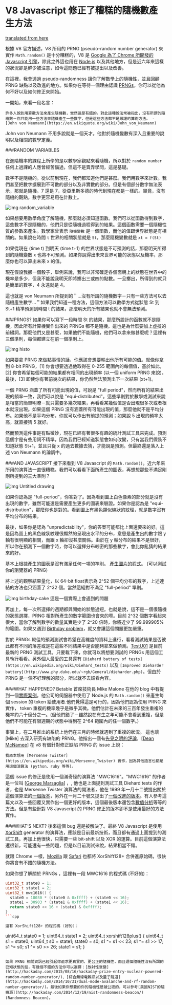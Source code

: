 # V8 Javascript 修正了糟糕的隨機數產生方法
[translated from here](http://hackaday.com/2015/12/28/v8-javascript-fixes-horrible-random-number-generator/)

根據 V8 官方描述，V8 所用的 PRNG (pseudo-random number generator) 來實作 `Math.random()` 是十分糟糕的，V8 是 [Google 為了 Chrome 所開發的 Javascript 引擎](https://github.com/v8/v8)，除此之外這也用在 [Node.js](https://nodejs.org/en/) 以及其他地方，但是近六年來這樣的狀況卻是鮮少被注意，如今這問題已經有被提出以及改善。

在這裡，我會透過 pseudo-randomness 讓你了解數學上的隨機性，並且回顧 PRNG 缺點以及改進的地方。如果你在等待一個理由認識 [PRNGs](https://en.wikipedia.org/wiki/Pseudorandom_number_generator)，你可以從他為何不好以及如何修正來開始。

一開始，來看一段名言：

	許多人說到用算數方法來產生隨機數，當然這是有錯的。對此這種說法常被指出，沒有所謂的隨機數－你只能用一些方法來隨機產生一些數字，但是這些方法都不是嚴謹的算術方法。 - [John von Neumann](https://en.wikiquote.org/wiki/John_von_Neumann)

John von Neumann 不用多說就是一個天才。他對於隨機變數有深入且重要的說明以及相關的數學定義。


###RANDOM VARIABLES

在進階機率的課程上所學的是以數學家觀點來看隨機，所以對於 `random number` 任何上過課的人應曾經苦惱過，但這不是賣弄學問，這是基礎。

數字不是隨機的。從以前到現在，我們都知道他們是甚麼。我們用數字來計數。我們甚至把數字擴展到不可數的部分以及非實數的部分。但是有個部分數字無法表示，那就是隨機。7 還是 7，從亞里斯多德的時代到現在都是一樣的。畢竟，沒有隨機的觀點，數字更容易用在計數上。

![img random_variable](random_variable.png)

如果想要用數學角度了解隨機，那麼就必須知道函數。我們可以從函數得到數字，這些數字不是隨機的，他們只是從隨機過程得到的結果。這個函數需要一個隨機性質的參數來產生。數學家曾表示 `隨機變數` 是一個函數，而他的值跟世界狀態是有相關的。如果說在時間 `t` 世界的相關狀態就是 `St`，那麼隨機變數就是 `xt = f(St)`

如果從現在 (time t) 到明天 (time t+1) 的世界狀態是不可預測的話，那麼明天所得到的隨機變數 x 也將不可預測。如果你說得出未來世界可能的狀態以及機率，那麼你也可以算出未來 x 的值。

現在假設我擲一個骰子，舉例來說，我可以非常確定各個面朝上的狀態在世界中的機率是多少，但我不能說我明天即將擲出三或四的點數。一旦擲出，所得到的就只是簡單的數字，4 永遠就是 4。

這也就是 von Neumann 所提到的＂...沒有所謂的隨機數字－只有一些方法可以去隨機產生數字...＂如果我們知道一種方法，這個方法可以數學方式從狀態 St 到 St+1 精準預測到時間 t 的結果，那麼明天的所有結果也就不會無法預測。

###PRNGS?
如果你可以寫下一段時間 St 的結果，那麼所設計的函數就不是隨機，因此所有計算機實作出來的 PRNGs 都不是隨機。這也是為什麼要加上虛擬的前綴詞。那麼他們又是甚麼，如果他們不能隨機，他們可以拿來做甚麼呢？這裡有三個準則，每個都建立在前一個準則上。

![img histo](histo.png)

如果要拿 PRNG 來做點事情的話，你應該會想要輸出他所有可能的值。就像你拿到 8-bit PRNG，[1] 你會想要透過他取得在 0-255 範圍內的每個值，基於如此，[2] 你會希望每個可能的結果都有相同的出現頻率 (以一個 uniform PRNG 來說)，最後，[3] 即使你有著前幾次的結果，你仍然無法預測出下一次結果 (xt+1)。

一個 PRNG 涵蓋了所有可能出現的值，可說是 "full period"，然而所有的結果出現的頻率一致，我們可以說是 "equi-distributed"。這些準則對於數學或測試來說是相當的簡單明瞭－就只需要多幾次結果，再看看某幾個值是否出現很多次或者根本就沒出現。如果這個 PRNG 沒有涵蓋所有可能出現的值，那麼他就不是平均分布。如果他不是平均分布，你就可以作出有前提的預測；如果說 5 出現的頻率太高，就直接猜 5 就好。

然而預測這件事是有點微妙，現在已經有著很多有趣的統計測試工具來完成。預測這個字是有些用詞不精準，因為我們已經知道狀態會如何改變，只有當我們假裝不知道狀態 St+1，並且只從 x 的過去數據去猜，才能說是預測。但最終還是落入上述 von Neumann 的論調中。

###AND JAVASCRIPT
接下來看到 V8 Javascript 的 `Math.random()`。近六年來所用的演算法一直很糟糕。我們可以看看下面所產生的圖表，再想想那些不滿足剛剛所提到的三大準則？

![img Untitled drawing](untitled-drawing.png)

如果你認為是 "full-period"，你答對了。因為看到圖上白色像素的部分就是沒有出現的數字，雖然可能還是需要產生更多的圖表來驗證。如果你是認為是 "equi-distribution"，那麼你也是對的。看到圖上有黑色類似線狀的紋理，就是數字沒有平均分布的結果。

最後，如果你是認為 "unpredictability"，你的答案可能都比上面還要來的好。這是因為圖上的黑色線狀紋理很顯然的呈現出水平的分布，意思是產生出的數字跟 y 軸有很明顯的相關，而跟 x 軸卻沒甚麼關係。由於在 y 軸分布的結果不是很好，所以你在預測下一個數字時，你可以選擇分布較密的那些數字，會比你亂猜的結果來的好。

基本上根據產生的圖表是沒有滿足任何一項的準則。
[產生圖片的程式](http://bl.ocks.org/mmalone/bf59aa2e44c44dde78ac)。 (可以測試你的瀏覽器的 PRNG)

將上述的觀察結果量化，以 64-bit float表示為 2^52 個平均分布的數字，上述連結的方法也只涵蓋了 2^32 個。當然這絕對不滿足 "full-period" 準則。


![img birthday-cake](birthday-cake.jpg)
這是一個實際上會遇到的問題

再加上，每一次所選擇的週期都與開始的狀態過短。也就是說，這不是一個很隨機的狀態選擇，PRNG 相對所產生的數字範圍也會來的窄。目前 2^32 個數字看起來很大，當你了解到數字的數量其實是少了 2^20 倍時，你將近少了 99.999905% 的範圍。如果又遇到 [Birthday problem](https://en.wikipedia.org/wiki/Birthday_problem)，就又會讓這個問題更加嚴重。

對於 PRNGs 較佳的預測測試會希望在高維度的資料上進行，看看測試結果是否彼此都有不同的落差或是在這些不同結果中是否能夠拿來做預測。[TestU01](http://simul.iro.umontreal.ca/testu01/tu01.html) 是目前最新的 PRNG 測試工具，只要載下來，你就可以將想要測試的 PRNGs 用這個工具執行看看。另外個人最愛的工具還有 `[Diehard battery of tests](https://en.wikipedia.org/wiki/Diehard_tests)` 以及 `[Improved Dieharder battery](http://www.phy.duke.edu/~rgb/General/dieharder.php)`。但由於 PRNG 是一個不好理解的部分，所以就不去細看內容。

###WHAT HAPPENED?
Betable 首席技術長 Mike Malone 在他的 blog 中有提到一個[實際案例](https://medium.com/@betable/tifu-by-using-math-random-f1c308c4fd9d)。他公司的伺服器中使用了 Node.js 的 `Math.random()` 來產生每個 session 的 token 給使用者.他們覺得這是可行的，因為他們認為使用 PRNG 來實作， token 重複的機率幾乎是微乎其微。他們估計在未來的三百年發生重複的機率約六十億分之一。(但他們錯了－雖然說在有生之年可能不會看到重複，但是他們不可能在有限週期的狀態中得到在 2^64 範圍內的任一個數字。)

事實上，在二月推出的系統上他們在三月的時候就遇到了重複的狀況。
這也讓 [Mike] 去深入研究有缺陷的 PRNG。他指出一個有[先見之明的評論](https://codereview.chromium.org/126113)，[[Dean McNamee](https://codereview.chromium.org/126113)] 在 v8 有個針對修正缺陷 PRNG 的 issue 上說：

	我原本想用 [Mersenne Twister](https://en.wikipedia.org/wiki/Mersenne_Twister) 實作，因為其他語言也都是用這個演算法 (python、ruby 等等)。

這個 issue 的修正是使用一個滿奇怪的演算法 "MWC1616"。"MWC1616" 的作者是一位叫 [[George Marsaglia](https://en.wikipedia.org/wiki/George_Marsaglia)] ，, 他也是上面提到測試工具 Diehard tests 的作者，也是 Mersenne Twister 演算法的開法者，他在 1999 年一月十二號提出關於這個演算法的[一個版本](https://groups.google.com/forum/#!msg/sci.stat.math/5yb0jwf1stw/ApaXM3IRy-0J)，另外在一月二十號又提出了[一個改進的版本](https://groups.google.com/forum/#!msg/sci.math.num-analysis/yoaCpGWKEk0/UXCxgufdTesJ)。有人參考這篇文以及一些回覆又實作出一個更好的版本，這個最後版本還包含[數值分析](https://en.wikipedia.org/wiki/Numerical_Recipes)等等的方法。但是有些針對 V8 Javascript 的 PRNG 修正的版本卻不是使用最好的方法實作。

###WHAT’S NEXT?
後來這個 bug 還是被解決了。最終 V8 Javascript 是使用 [XorShift](https://en.wikipedia.org/wiki/Xorshift) generator 的演算法，應該是目前最新技術，而且都有通過上面提到的測試工具。再加上他很快，只需要一些 bit-shift 以及 XOR 的運算。目前這個演算法還很新，可能還有一些問題，但是以目前測試來說，結果相當不錯。

就跟 Chrome 一樣，[Mozilla](https://bugzilla.mozilla.org/show_bug.cgi?id=322529#c99) 跟 [Safari](https://bugs.webkit.org/show_bug.cgi?id=151641) 也都將 XorShift128+ 合併進原始碼，很快你將會有不錯的隨機方法。

如果你想了解關於 PRNGs ，這裡有一段 MWC1616 的程式碼 (不好的)：

```cpp
uint32_t state0 = 1;
uint32_t state1 = 2;
uint32_t mwc1616() {
  state0 = 18030 * (state0 & 0xffff) + (state0 << 16);
  state1 = 30903 * (state1 & 0xffff) + (state1 << 16);
  return state0 << 16 + (state1 & 0xffff);
}
```cpp

還有 XorShift128+ 的程式碼 (好的)：

```
uint64_t state0 = 1;
uint64_t state1 = 2;
uint64_t xorshift128plus() {
  uint64_t s1 = state0;
  uint64_t s0 = state1;
  state0 = s0;
  s1 ^= s1 << 23; s1 ^= s1 >> 17;
  s1 ^= s0;
  s1 ^= s0 >> 26;
  state1 = s1;
}
```

如果 PRNG 相關資訊已經引起你追求更真實的、更公正的隨機性，而且這個隨機性沒有所謂的已知狀態的話，有幾個不錯的方法你可以選擇：[放射性衰變](http://hackaday.com/2015/08/16/hackaday-prize-entry-nuclear-powered-random-number-generator/)、[綜合無線電雜訊以及量子隧道](http://hackaday.com/2014/10/31/dual-mode-avalanche-and-rf-random-number-generator/)。最後如果你想要的你的隨機性是被公認的，可以參考[美國NIST的隨機源](http://hackaday.com/2014/12/19/nist-randomness-beacon/) (Randomness Beacon)。
